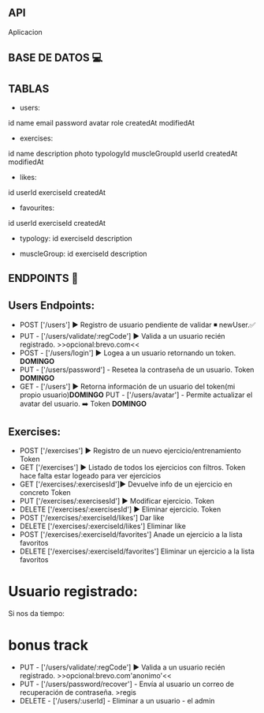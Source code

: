 ## API
Aplicacion 
## BASE DE DATOS 💻

## TABLAS

- users:

id
name
email
password
avatar
role
createdAt
modifiedAt


- exercises:

id
name
description
photo
typologyId
muscleGroupId
userId
createdAt
modifiedAt


- likes:

id
userId
exerciseId
createdAt


- favourites:

id
userId
exerciseId
createdAt


- typology:
id
exerciseId
description


- muscleGroup:
id
exerciseId
description


## ENDPOINTS 🏁

## Users Endpoints:


- POST ['/users'] ▶️ Registro de usuario pendiente de validar ◾ newUser.✅
- PUT - ['/users/validate/:regCode'] ▶️ Valida a un usuario recién registrado. >>opcional:brevo.com<<
- POST - ['/users/login'] ▶️ Logea a un usuario retornando un token. **DOMINGO**
- PUT - ['/users/password'] - Resetea la contraseña de un usuario. Token **DOMINGO**
- GET - ['/users'] ▶️ Retorna información de un usuario del token(mi propio usuario)**DOMINGO**
 PUT - ['/users/avatar'] - Permite actualizar el avatar del usuario. ➡️ Token **DOMINGO**

## Exercises:
- POST ['/exercises'] ▶️ Registro de un nuevo ejercicio/entrenamiento Token
- GET ['/exercises']  ▶️  Listado de todos los ejercicios con filtros. Token hace falta estar logeado para ver ejercicios
- GET ['/exercises/:exercisesId']▶️ Devuelve info de un ejercicio en concreto Token
- PUT ['/exercises/:exercisesId'] ▶️ Modificar ejercicio. Token
- DELETE ['/exercises/:exercisesId'] ▶️ Eliminar ejercicio. Token
- POST ['/exercises/:exerciseId/likes'] Dar like
- DELETE ['/exercises/:exerciseId/likes'] Eliminar like
- POST ['/exercises/:exerciseId/favorites'] Anade un ejercicio a la lista favoritos
- DELETE ['/exercises/:exerciseId/favorites'] Eliminar un ejercicio a la lista favoritos


# Usuario registrado:

Si nos da tiempo:
# bonus track
- PUT - ['/users/validate/:regCode'] ▶️ Valida a un usuario recién registrado. >>opcional:brevo.com'anonimo'<<
- PUT - ['/users/password/recover'] - Envía al usuario un correo de recuperación de contraseña. >regis
- DELETE - ['/users/:userId] - Eliminar a un usuario - el admin


